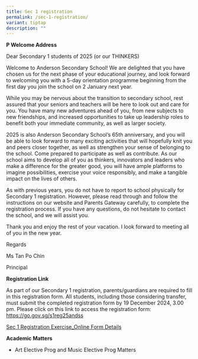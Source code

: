 ```yaml
---
title: Sec 1 registration
permalink: /sec-1-registration/
variant: tiptap
description: ""
---
```

<p><strong>P Welcome Address</strong>
</p>
<p>Dear Secondary 1 students of 2025 (or our THINKERS)</p>
<p>Welcome to Anderson Secondary School! We are delighted that you have chosen
us for the next phase of your educational journey, and look forward to
welcoming you with a 5-day orientation programme beginning from the first
day you join the school on 2 January next year.</p>
<p>While you may be nervous about the transition to secondary school, rest
assured that your seniors and teachers will be here to look out and care
for you. You have many new adventures ahead of you, from new subjects to
new friendships, and increased opportunities to take up leadership roles
to benefit both your immediate community, as well as larger society.</p>
<p>2025 is also Anderson Secondary School’s 65th anniversary, and you will
be able to look forward to many exciting activities that will hopefully
knit you and peers closer together, as well as strengthen your sense of
belonging to the school. Come prepared to participate as well as contribute.
As our school aims to develop all of you as thinkers, innovators and leaders
who make a difference for the greater good, you will have ample platforms
to imagine possibilities, exercise your voice responsibly, and make a tangible
impact on the lives of others.</p>
<p>As with previous years, you do not have to report to school physically
for Secondary 1 registration. However, please read through and follow the
instructions on our website and Parents Gateway carefully, to complete
the registration process. If you have any questions, do not hesitate to
contact the school, and we will assist you.</p>
<p>Thank you and enjoy the rest of your vacation. I look forward to meeting
all of you in the new year.</p>
<p>Regards</p>
<p>Ms Tan Po Chin</p>
<p>Principal</p>
<p></p>
<p><strong>Registration Link</strong>
</p>
<p>As part of our Secondary 1 registration, parents/guardians are required
to fill in this registration form. All students, including those considering
transfer, must submit the completed registration form by 19 December 2024,
3.00 pm. Please click on this link to access the registration form: <a href="https://go.gov.sg/s1reg25andss" rel="noopener noreferrer nofollow" target="_blank">https://go.gov.sg/s1reg25andss</a>
</p>
<p></p>
<p><a href="/files/Temp/2024 Year End/Sec_1_Registration_Exercise_Online_Form_Details.pdf" rel="noopener nofollow" target="_blank">Sec 1 Registration Exercise_Online Form Details</a>
</p>
<p></p>
<p><strong>Academic Matters</strong>
</p>
<ul data-tight="true" class="tight">
<li>
<p>Art Elective Prog and Music Elective Prog Matters</p>
<p></p>
</li>
</ul>
<p></p>
<p></p>
<p></p>
<p></p>